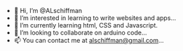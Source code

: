 - 👋 Hi, I’m @ALschiffman
- 👀 I’m interested in learning to write websites and apps...
- 🌱 I’m currently learning html, CSS and Javascript.
- 💞️ I’m looking to collaborate on arduino code...
- 📫 You can contact me at alschiffman@gmail.com...

<!---
ALschiffman/ALschiffman is a ✨ special ✨ repository because its `README.md` (this file) appears on your GitHub profile.
You can click the Preview link to take a look at your changes.
--->
